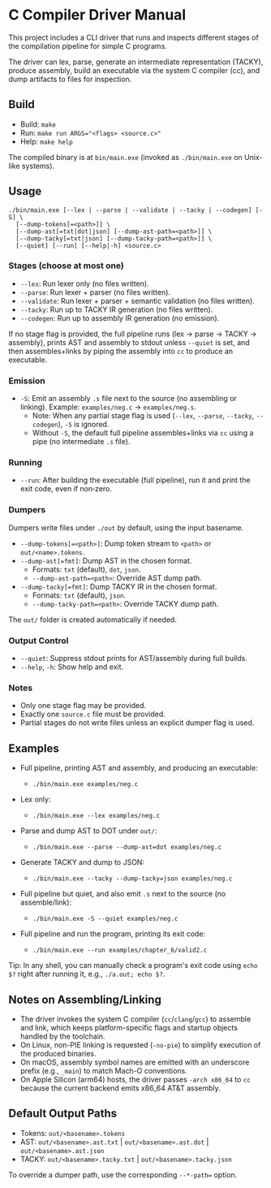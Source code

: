 # C Compiler Driver Manual

This project includes a CLI driver that runs and inspects different stages of the compilation pipeline for simple C programs.

The driver can lex, parse, generate an intermediate representation (TACKY), produce assembly, build an executable via the system C compiler (cc), and dump artifacts to files for inspection.

## Build

- Build: `make`
- Run: `make run ARGS="<flags> <source.c>"`
- Help: `make help`

The compiled binary is at `bin/main.exe` (invoked as `./bin/main.exe` on Unix-like systems).

## Usage

```
./bin/main.exe [--lex | --parse | --validate | --tacky | --codegen] [-S] \
  [--dump-tokens[=<path>]] \
  [--dump-ast[=txt|dot|json] [--dump-ast-path=<path>]] \
  [--dump-tacky[=txt|json] [--dump-tacky-path=<path>]] \
  [--quiet] [--run] [--help|-h] <source.c>
```

### Stages (choose at most one)

- `--lex`: Run lexer only (no files written).
- `--parse`: Run lexer + parser (no files written).
- `--validate`: Run lexer + parser + semantic validation (no files written).
- `--tacky`: Run up to TACKY IR generation (no files written).
- `--codegen`: Run up to assembly IR generation (no emission).

If no stage flag is provided, the full pipeline runs (lex → parse → TACKY → assembly), prints AST and assembly to stdout unless `--quiet` is set, and then assembles+links by piping the assembly into `cc` to produce an executable.

### Emission

- `-S`: Emit an assembly `.s` file next to the source (no assembling or linking). Example: `examples/neg.c` → `examples/neg.s`.
  - Note: When any partial stage flag is used (`--lex`, `--parse`, `--tacky`, `--codegen`), `-S` is ignored.
  - Without `-S`, the default full pipeline assembles+links via `cc` using a pipe (no intermediate `.s` file).

### Running

- `--run`: After building the executable (full pipeline), run it and print the exit code, even if non‑zero.

### Dumpers

Dumpers write files under `./out` by default, using the input basename.

- `--dump-tokens[=<path>]`: Dump token stream to `<path>` or `out/<name>.tokens`.
- `--dump-ast[=fmt]`: Dump AST in the chosen format.
  - Formats: `txt` (default), `dot`, `json`.
  - `--dump-ast-path=<path>`: Override AST dump path.
- `--dump-tacky[=fmt]`: Dump TACKY IR in the chosen format.
  - Formats: `txt` (default), `json`.
  - `--dump-tacky-path=<path>`: Override TACKY dump path.

The `out/` folder is created automatically if needed.

### Output Control

- `--quiet`: Suppress stdout prints for AST/assembly during full builds.
- `--help`, `-h`: Show help and exit.

### Notes

- Only one stage flag may be provided.
- Exactly one `source.c` file must be provided.
- Partial stages do not write files unless an explicit dumper flag is used.

## Examples

- Full pipeline, printing AST and assembly, and producing an executable:
  - `./bin/main.exe examples/neg.c`

- Lex only:
  - `./bin/main.exe --lex examples/neg.c`

- Parse and dump AST to DOT under `out/`:
  - `./bin/main.exe --parse --dump-ast=dot examples/neg.c`

- Generate TACKY and dump to JSON:
  - `./bin/main.exe --tacky --dump-tacky=json examples/neg.c`

- Full pipeline but quiet, and also emit `.s` next to the source (no assemble/link):
  - `./bin/main.exe -S --quiet examples/neg.c`

- Full pipeline and run the program, printing its exit code:
  - `./bin/main.exe --run examples/chapter_6/valid2.c`

Tip: In any shell, you can manually check a program's exit code using `echo $?` right after running it, e.g., `./a.out; echo $?`.

## Notes on Assembling/Linking

- The driver invokes the system C compiler (`cc`/`clang`/`gcc`) to assemble and link, which keeps platform-specific flags and startup objects handled by the toolchain.
- On Linux, non-PIE linking is requested (`-no-pie`) to simplify execution of the produced binaries.
- On macOS, assembly symbol names are emitted with an underscore prefix (e.g., `_main`) to match Mach-O conventions.
- On Apple Silicon (arm64) hosts, the driver passes `-arch x86_64` to `cc` because the current backend emits x86_64 AT&T assembly.

## Default Output Paths

- Tokens: `out/<basename>.tokens`
- AST: `out/<basename>.ast.txt` | `out/<basename>.ast.dot` | `out/<basename>.ast.json`
- TACKY: `out/<basename>.tacky.txt` | `out/<basename>.tacky.json`

To override a dumper path, use the corresponding `--*-path=` option.
